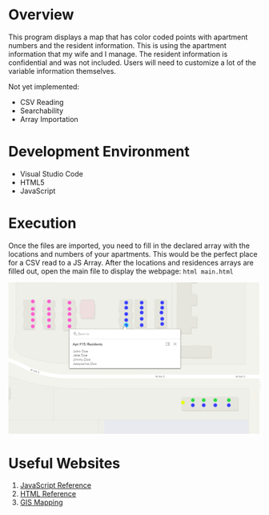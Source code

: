 # Overview
This program displays a map that has color coded points with apartment numbers and the resident information. This is using the apartment information that my wife and I manage. The resident information is confidential and was not included. Users will need to customize a lot of the variable information themselves. 

Not yet implemented:
* CSV Reading
* Searchability
* Array Importation

# Development Environment
* Visual Studio Code  
* HTML5
* JavaScript 

# Execution
Once the files are imported, you need to fill in the declared array with the locations and numbers of your apartments. This would be the perfect place for a CSV read to a JS Array. After the locations and residences arrays are filled out, open the main file to display the webpage: `html main.html`

![Program screenshot displaying the map](apartments.png)

# Useful Websites

1. [JavaScript Reference](https://developer.mozilla.org/en-US/docs/Web/JavaScript/Reference)
2. [HTML Reference](https://www.w3schools.com/TAGS/default.ASP)
2. [GIS Mapping](https://www.esri.com/en-us/home)

